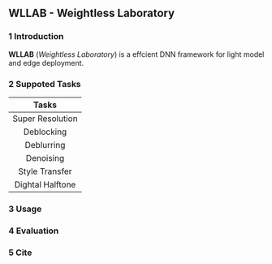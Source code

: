 
## WLLAB - Weightless Laboratory


### 1 Introduction

**WLLAB** (*Weightless Laboratory*) is a effcient DNN framework for light model and edge deployment.


### 2 Suppoted Tasks

|      Tasks       |
|:----------------:|
| Super Resolution |
|    Deblocking    |
|    Deblurring    |
|    Denoising     |
|  Style Transfer  |
| Dightal Halftone |


### 3 Usage



### 4 Evaluation


### 5 Cite

```bibtex


```

